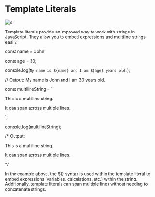 # Template Literals

![s](https://github.com/PraveenNanda124/Technical-blogs/assets/116082827/d177d713-c31a-4abb-b6ee-99ec21cb1fea)


Template literals provide an improved way to work with strings in JavaScript. They allow you to embed expressions and multiline strings easily.



const name = 'John';

const age = 30;



console.log(`My name is ${name} and I am ${age} years old.`);

// Output: My name is John and I am 30 years old.



const multilineString = `

This is a multiline string.

It can span across multiple lines.

`;

console.log(multilineString);

/* Output:

This is a multiline string.

It can span across multiple lines.

*/

In the example above, the ${} syntax is used within the template literal to embed expressions (variables, calculations, etc.) within the string. Additionally, template literals can span multiple lines without needing to concatenate strings.
